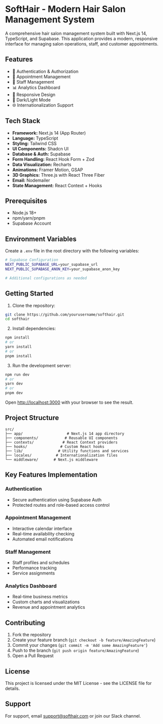 # SoftHair - Modern Hair Salon Management System

A comprehensive hair salon management system built with Next.js 14, TypeScript, and Supabase. This application provides a modern, responsive interface for managing salon operations, staff, and customer appointments.

## Features

- 🔐 Authentication & Authorization
- 📅 Appointment Management
- 👥 Staff Management
- 📊 Analytics Dashboard
- 📱 Responsive Design
- 🌙 Dark/Light Mode
- 🌐 Internationalization Support

## Tech Stack

- **Framework:** Next.js 14 (App Router)
- **Language:** TypeScript
- **Styling:** Tailwind CSS
- **UI Components:** Shadcn UI
- **Database & Auth:** Supabase
- **Form Handling:** React Hook Form + Zod
- **Data Visualization:** Recharts
- **Animations:** Framer Motion, GSAP
- **3D Graphics:** Three.js with React Three Fiber
- **Email:** Nodemailer
- **State Management:** React Context + Hooks

## Prerequisites

- Node.js 18+ 
- npm/yarn/pnpm
- Supabase Account

## Environment Variables

Create a `.env` file in the root directory with the following variables:

```bash
# Supabase Configuration
NEXT_PUBLIC_SUPABASE_URL=your_supabase_url
NEXT_PUBLIC_SUPABASE_ANON_KEY=your_supabase_anon_key

# Additional configurations as needed
```

## Getting Started

1. Clone the repository:
```bash
git clone https://github.com/yourusername/softhair.git
cd softhair
```

2. Install dependencies:
```bash
npm install
# or
yarn install
# or
pnpm install
```

3. Run the development server:
```bash
npm run dev
# or
yarn dev
# or
pnpm dev
```

Open [http://localhost:3000](http://localhost:3000) with your browser to see the result.

## Project Structure

```
src/
├── app/                    # Next.js 14 app directory
├── components/            # Reusable UI components
├── contexts/             # React Context providers
├── hooks/               # Custom React hooks
├── lib/                # Utility functions and services
├── locales/           # Internationalization files
└── middleware/       # Next.js middleware
```

## Key Features Implementation

### Authentication
- Secure authentication using Supabase Auth
- Protected routes and role-based access control

### Appointment Management
- Interactive calendar interface
- Real-time availability checking
- Automated email notifications

### Staff Management
- Staff profiles and schedules
- Performance tracking
- Service assignments

### Analytics Dashboard
- Real-time business metrics
- Custom charts and visualizations
- Revenue and appointment analytics

## Contributing

1. Fork the repository
2. Create your feature branch (`git checkout -b feature/AmazingFeature`)
3. Commit your changes (`git commit -m 'Add some AmazingFeature'`)
4. Push to the branch (`git push origin feature/AmazingFeature`)
5. Open a Pull Request

## License

This project is licensed under the MIT License - see the LICENSE file for details.

## Support

For support, email support@softhair.com or join our Slack channel.
